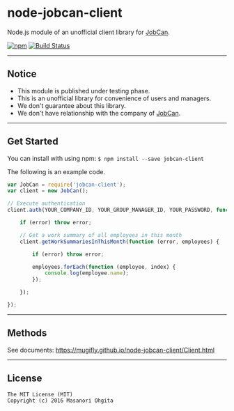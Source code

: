 # node-jobcan-client

Node.js module of an unofficial client library for [JobCan](http://jobcan.ne.jp/).

[![npm](https://img.shields.io/npm/v/jobcan-client.svg?maxAge=2592000)](https://www.npmjs.com/package/jobcan-client)
[![Build Status](https://travis-ci.org/mugifly/node-jobcan-client.svg?branch=master)](https://travis-ci.org/mugifly/node-jobcan-client)


----


## Notice

* This module is published under testing phase.
* This is an unofficial library for convenience of users and managers.
* We don't guarantee about this library.
* We don't have relationship with the company of [JobCan](http://jobcan.ne.jp/).


----


## Get Started

You can install with using npm:
``$ npm install --save jobcan-client``

The following is an example code.

```js
var JobCan = require('jobcan-client');
var client = new JobCan();

// Execute authentication
client.auth(YOUR_COMPANY_ID, YOUR_GROUP_MANAGER_ID, YOUR_PASSWORD, function (error, session_id) {

	if (error) throw error;

	// Get a work summary of all employees in this month
	client.getWorkSummariesInThisMonth(function (error, employees) {

		if (error) throw error;

		employees.forEach(function (employee, index) {
			console.log(employee.name);
		});

	});

});
```


----


## Methods

See documents: https://mugifly.github.io/node-jobcan-client/Client.html


----


## License

```
The MIT License (MIT)
Copyright (c) 2016 Masanori Ohgita
```
